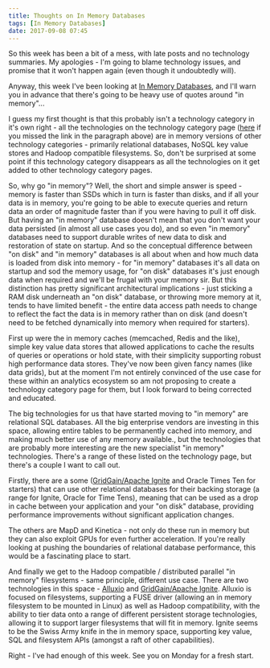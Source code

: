 ```yaml
---
title: Thoughts on In Memory Databases
tags: [In Memory Databases]
date: 2017-09-08 07:45
---
```

So this week has been a bit of a mess, with late posts and no technology summaries.  My apologies - I'm going to blame technology issues, and promise that it won't happen again (even though it undoubtedly will).

Anyway, this week I've been looking at [In Memory Databases](/tech-categories/in-memory-databases/), and I'll warn you in advance that there's going to be heavy use of quotes around "in memory"...
<!--more-->

I guess my first thought is that this probably isn't a technology category in it's own right - all the technologies on the technology category page ([here](/tech-categories/in-memory-databases/) if you missed the link in the paragraph above) are in memory versions of other technology categories - primarily relational databases, NoSQL key value stores and Hadoop compatible filesystems.  So, don't be surprised at some point if this technology category disappears as all the technologies on it get added to other technology category pages.

So, why go "in memory"?  Well, the short and simple answer is speed - memory is faster than SSDs which in turn is faster than disks, and if all your data is in memory, you're going to be able to execute queries and return data an order of magnitude faster than if you were having to pull it off disk.  But having an "in memory" database doesn't mean that you don't want your data persisted (in almost all use cases you do), and so even "in memory" databases need to support durable writes of new data to disk and restoration of state on startup.  And so the conceptual difference between "on disk" and "in memory" databases is all about when and how much data is loaded from disk into memory - for "in memory" databases it's all data on startup and sod the memory usage, for "on disk" databases it's just enough data when required and we'll be frugal with your memory sir.  But this distinction has pretty significant architectural implications - just sticking a RAM disk underneath an "on disk" database, or throwing more memory at it, tends to have limited benefit - the entire data access path needs to change to reflect the fact the data is in memory rather than on disk (and doesn't need to be fetched dynamically into memory when required for starters).

First up were the in memory caches (memcached, Redis and the like), simple key value data stores that allowed applications to cache the results of queries or operations or hold state, with their simplicity supporting robust high performance data stores.  They've now been given fancy names (like data grids), but at the moment I'm not entirely convinced of the use case for these within an analytics ecosystem so am not proposing to create a technology category page for them, but I look forward to being corrected and educated.

The big technologies for us that have started moving to "in memory" are relational SQL databases.  All the big enterprise vendors are investing in this space, allowing entire tables to be permanently cached into memory, and making much better use of any memory available., but the technologies that are probably more interesting are the new specialist "in memory" technologies.  There's a range of these listed on the technology page, but there's a couple I want to call out.

Firstly, there are a some ([GridGain/Apache Ignite](/technologies/apache-ignite) and Oracle Times Ten for starters) that can use other relational databases for their backing storage (a range for Ignite, Oracle for Time Tens), meaning that can be used as a drop in cache between your application and your "on disk" database, providing performance improvements without significant application changes.

The others are MapD and Kinetica - not only do these run in memory but they can also exploit GPUs for even further acceleration.  If you're really looking at pushing the boundaries of relational database performance, this would be a fascinating place to start.

And finally we get to the Hadoop compatible / distributed parallel "in memory" filesystems - same principle, different use case.  There are two technologies in this space - [Alluxio](/technologies/alluxio/) and [GridGain/Apache Ignite](/technologies/apache-ignite).  Alluxio is focused on filesystems, supporting a FUSE driver (allowing an in memory filesystem to be mounted in Linux) as well as Hadoop compatibility, with the ability to tier data onto a range of different persistent storage technologies, allowing it to support larger filesystems that will fit in memory.  Ignite seems to be the Swiss Army knife in the in memory space, supporting key value, SQL and filesystem APIs (amongst a raft of other capabilities).

Right - I've had enough of this week.  See you on Monday for a fresh start.